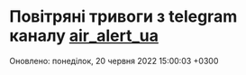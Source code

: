 # Повітряні тривоги з telegram каналу [air_alert_ua](https://t.me/air_alert_ua)

Оновлено:
понеділок, 20 червня 2022 15:00:03 +0300
